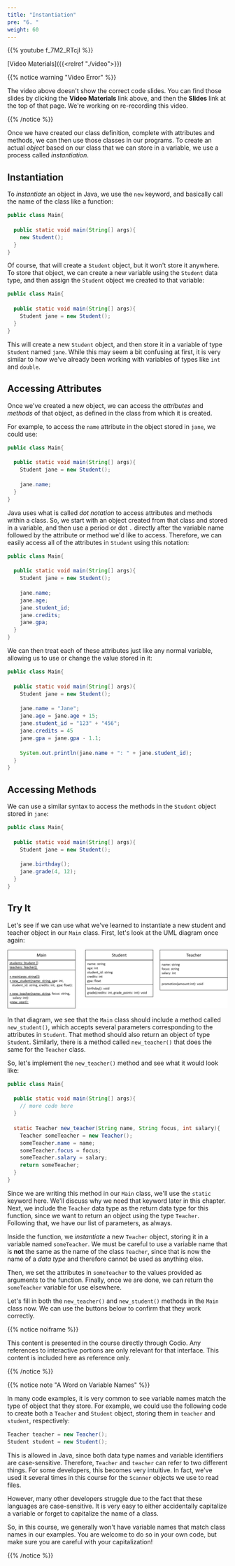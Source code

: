 ```yaml
---
title: "Instantiation"
pre: "6. "
weight: 60
---
```


{{% youtube f_7M2_RTcjI %}}

[Video Materials]({{<relref "./video">}})

{{% notice warning "Video Error" %}}

The video above doesn't show the correct code slides. You can find those slides by clicking the **Video Materials** link above, and then the **Slides** link at the top of that page. We're working on re-recording this video.

{{% /notice %}}

<!-- BUG URGENT Redo Video Doesn't Show Code -->

Once we have created our class definition, complete with attributes and methods, we can then use those classes in our programs. To create an actual _object_ based on our class that we can store in a variable, we use a process called _instantiation_.

## Instantiation

To _instantiate_ an object in Java, we use the `new` keyword, and basically call the name of the class like a function:

```java
public class Main{

  public static void main(String[] args){
    new Student();
  }
}
```

Of course, that will create a `Student` object, but it won't store it anywhere. To store that object, we can create a new variable using the `Student` data type, and then assign the `Student` object we created to that variable:

```java
public class Main{

  public static void main(String[] args){
    Student jane = new Student();
  }
}
```

This will create a new `Student` object, and then store it in a variable of type `Student` named `jane`. While this may seem a bit confusing at first, it is very similar to how we've already been working with variables of types like `int` and `double`.

## Accessing Attributes

Once we've created a new object, we can access the _attributes_ and _methods_ of that object, as defined in the class from which it is created.

For example, to access the `name` attribute in the object stored in `jane`, we could use:

```java
public class Main{

  public static void main(String[] args){
    Student jane = new Student();

    jane.name;
  }
}
```

Java uses what is called _dot notation_ to access attributes and methods within a class. So, we start with an object created from that class and stored in a variable, and then use a period or dot `.` directly after the variable name followed by the attribute or method we'd like to access. Therefore, we can easily access all of the attributes in `Student` using this notation:

```java
public class Main{

  public static void main(String[] args){
    Student jane = new Student();

    jane.name;
    jane.age;
    jane.student_id;
    jane.credits;
    jane.gpa;
  }
}
```

We can then treat each of these attributes just like any normal variable, allowing us to use or change the value stored in it:

```java
public class Main{

  public static void main(String[] args){
    Student jane = new Student();

    jane.name = "Jane";
    jane.age = jane.age + 15;
    jane.student_id = "123" + "456";
    jane.credits = 45
    jane.gpa = jane.gpa - 1.1;

    System.out.println(jane.name + ": " + jane.student_id);   
  }
}
```

## Accessing Methods

We can use a similar syntax to access the methods in the `Student` object stored in `jane`:

```java
public class Main{

  public static void main(String[] args){
    Student jane = new Student();

    jane.birthday();
    jane.grade(4, 12);
  }
}
```

## Try It

Let's see if we can use what we've learned to instantiate a new student and teacher object in our `Main` class. First, let's look at the UML diagram once again:

![UML Class Diagram showing Main, Student, and Teacher Classes, Attributes, and Methods](/images/12-class/11.4.classes.png)

In that diagram, we see that the `Main` class should include a method called `new_student()`, which accepts several parameters corresponding to the attributes in `Student`. That method should also return an object of type `Student`. Similarly, there is a method called `new_teacher()` that does the same for the `Teacher` class. 

So, let's implement the `new_teacher()` method and see what it would look like:

```java
public class Main{

  public static void main(String[] args){
    // more code here
  }
  
  static Teacher new_teacher(String name, String focus, int salary){
    Teacher someTeacher = new Teacher();
    someTeacher.name = name;
    someTeacher.focus = focus;
    someTeacher.salary = salary;
    return someTeacher;
  }
}
```

Since we are writing this method in our `Main` class, we'll use the `static` keyword here. We'll discuss why we need that keyword later in this chapter. Next, we include the `Teacher` data type as the return data type for this function, since we want to return an object using the type `Teacher`. Following that, we have our list of parameters, as always.

Inside the function, we _instantiate_ a new `Teacher` object, storing it in a variable named `someTeacher`. We must be careful to use a variable name that is **not** the same as the name of the class `Teacher`, since that is now the name of a _data type_ and therefore cannot be used as anything else. 

Then, we set the attributes in `someTeacher` to the values provided as arguments to the function. Finally, once we are done, we can return the `someTeacher` variable for use elsewhere.

Let's fill in both the `new_teacher()` and `new_student()` methods in the `Main` class now. We can use the buttons below to confirm that they work correctly. 

{{% notice noiframe %}}

This content is presented in the course directly through Codio. Any references to interactive portions are only relevant for that interface. This content is included here as reference only. 

{{% /notice %}}

{{% notice note "A Word on Variable Names" %}}

In many code examples, it is very common to see variable names match the type of object that they store. For example, we could use the following code to create both a `Teacher` and `Student` object, storing them in `teacher` and `student`, respectively:

```java
Teacher teacher = new Teacher();
Student student = new Student();
```

This is allowed in Java, since both data type names and variable identifiers are case-sensitive. Therefore, `Teacher` and `teacher` can refer to two different things. For some developers, this becomes very intuitive. In fact, we've used it several times in this course for the `Scanner` objects we use to read files. 

However, many other developers struggle due to the fact that these languages are case-sensitive. It is very easy to either accidentally capitalize a variable or forget to capitalize the name of a class. 

So, in this course, we generally won't have variable names that match class names in our examples. You are welcome to do so in your own code, but make sure you are careful with your capitalization!

{{% /notice %}}
